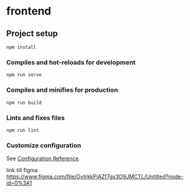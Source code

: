 # frontend

## Project setup
```
npm install
```

### Compiles and hot-reloads for development
```
npm run serve
```

### Compiles and minifies for production
```
npm run build
```

### Lints and fixes files
```
npm run lint
```

### Customize configuration
See [Configuration Reference](https://cli.vuejs.org/config/).

link till figma
https://www.figma.com/file/OvtrkkPjAZf7gx3O9JMCTL/Untitled?node-id=0%3A1

